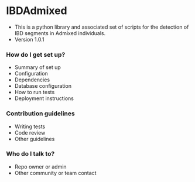 # IBDAdmixed #

* This is a python library and associated set of scripts for the detection of IBD segments in Admixed individuals. 
* Version 1.0.1

### How do I get set up? ###

* Summary of set up
* Configuration
* Dependencies
* Database configuration
* How to run tests
* Deployment instructions

### Contribution guidelines ###

* Writing tests
* Code review
* Other guidelines

### Who do I talk to? ###

* Repo owner or admin
* Other community or team contact